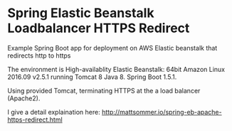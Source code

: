 # Spring Elastic Beanstalk Loadbalancer HTTPS Redirect
Example Spring Boot app for deployment on AWS Elastic beanstalk that redirects http to https

The environment is High-availablity Elastic Beanstalk: 64bit Amazon Linux 2016.09 v2.5.1 running Tomcat 8 Java 8.
Spring Boot 1.5.1.

Using provided Tomcat, terminating HTTPS at the a load balancer (Apache2).

I give a detail explaination here: 
http://mattsommer.io/spring-eb-apache-https-redirect.html
